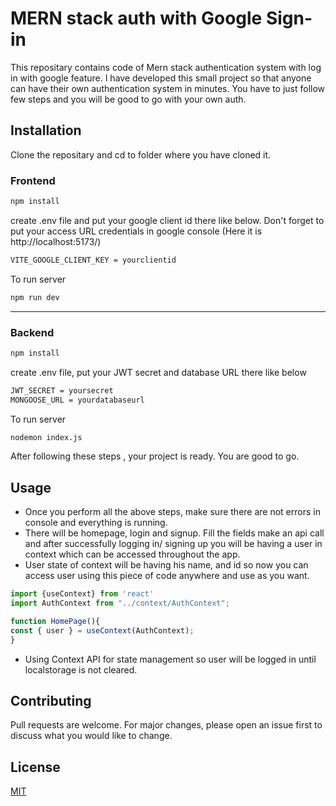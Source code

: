 # MERN stack auth with Google Sign-in

This repositary contains code of Mern stack authentication system with log in with google feature. I have developed this small project so that anyone can have their own authentication system in minutes. You have to just follow few steps and you will be good to go with your own auth.

## Installation

Clone the repositary and cd to folder where you have cloned it.

### Frontend

```bash
npm install
```
create .env file and put your google client id there like below. Don't forget to put your access URL credentials in google console (Here it is http://localhost:5173/)
```bash
VITE_GOOGLE_CLIENT_KEY = yourclientid
```
To run server
```bash
npm run dev
```
---
### Backend

```bash
npm install
```
create .env file, put your JWT secret and database URL there like below
```bash
JWT_SECRET = yoursecret
MONGOOSE_URL = yourdatabaseurl
```
To run server
```bash
nodemon index.js
```
After following these steps , your project is ready. You are good to go.
 
## Usage
* Once you perform all the above steps, make sure there are not errors in console and everything is running.
* There will be homepage, login and signup. Fill the fields make an api call and after successfully logging in/ signing up you will be having a user in context which can be accessed throughout the app.
* User state of context will be having his name, and id so now you can access user using this piece of code anywhere and use as you want.
```javascript
import {useContext} from 'react'
import AuthContext from "../context/AuthContext";

function HomePage(){
const { user } = useContext(AuthContext);
}
```
* Using Context API for state management so user will be logged in until localstorage is not cleared.

## Contributing

Pull requests are welcome. For major changes, please open an issue first
to discuss what you would like to change.


## License

[MIT](https://github.com/ishan249/mern-stack-auth-with-google-signin/blob/master/LICENSE)